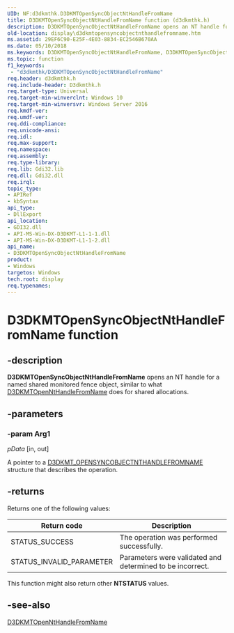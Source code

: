 ```yaml
---
UID: NF:d3dkmthk.D3DKMTOpenSyncObjectNtHandleFromName
title: D3DKMTOpenSyncObjectNtHandleFromName function (d3dkmthk.h)
description: D3DKMTOpenSyncObjectNtHandleFromName opens an NT handle for a named shared monitored fence object, similar to what D3DKMTOpenNtHandleFromName does for shared allocations.
old-location: display\d3dkmtopensyncobjectnthandlefromname.htm
ms.assetid: 29EF6C90-E25F-4E03-8834-EC2546B670AA
ms.date: 05/10/2018
ms.keywords: D3DKMTOpenSyncObjectNtHandleFromName, D3DKMTOpenSyncObjectNtHandleFromName function [Display Devices], d3dkmthk/D3DKMTOpenSyncObjectNtHandleFromName, display.d3dkmtopensyncobjectnthandlefromname
ms.topic: function
f1_keywords:
 - "d3dkmthk/D3DKMTOpenSyncObjectNtHandleFromName"
req.header: d3dkmthk.h
req.include-header: D3dkmthk.h
req.target-type: Universal
req.target-min-winverclnt: Windows 10
req.target-min-winversvr: Windows Server 2016
req.kmdf-ver: 
req.umdf-ver: 
req.ddi-compliance: 
req.unicode-ansi: 
req.idl: 
req.max-support: 
req.namespace: 
req.assembly: 
req.type-library: 
req.lib: Gdi32.lib
req.dll: Gdi32.dll
req.irql: 
topic_type:
- APIRef
- kbSyntax
api_type:
- DllExport
api_location:
- GDI32.dll
- API-MS-Win-DX-D3DKMT-L1-1-1.dll
- API-MS-Win-DX-D3DKMT-L1-1-2.dll
api_name:
- D3DKMTOpenSyncObjectNtHandleFromName
product:
- Windows
targetos: Windows
tech.root: display
req.typenames: 
---
```


# D3DKMTOpenSyncObjectNtHandleFromName function

## -description

<b>D3DKMTOpenSyncObjectNtHandleFromName</b> opens an NT handle for a named shared monitored fence object, similar to what <a href="https://docs.microsoft.com/windows-hardware/drivers/ddi/content/d3dkmthk/nf-d3dkmthk-d3dkmtopennthandlefromname">D3DKMTOpenNtHandleFromName</a> does for shared allocations.

## -parameters

### -param Arg1

*pData* [in, out]

A pointer to a <a href="https://docs.microsoft.com/windows-hardware/drivers/ddi/content/d3dkmthk/ns-d3dkmthk-_d3dkmt_opensyncobjectnthandlefromname">D3DKMT_OPENSYNCOBJECTNTHANDLEFROMNAME</a> structure that describes the operation.

## -returns

Returns one of the following values:

|Return code|Description|
|--- |--- |
|STATUS_SUCCESS|The operation was performed successfully.|
|STATUS_INVALID_PARAMETER|Parameters were validated and determined to be incorrect.|

This function might also return other <b>NTSTATUS</b> values.

## -see-also

<a href="https://docs.microsoft.com/windows-hardware/drivers/ddi/content/d3dkmthk/nf-d3dkmthk-d3dkmtopennthandlefromname">D3DKMTOpenNtHandleFromName</a>
